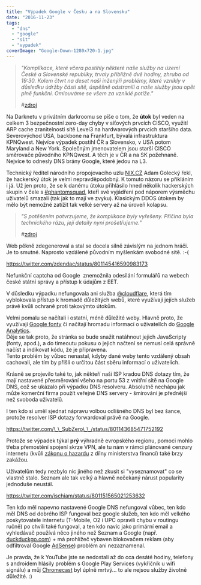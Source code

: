 ```yaml
---
title: "Výpadek Google v Česku a na Slovensku"
date: "2016-11-23"
tags: 
  - "dns"
  - "google"
  - "sit"
  - "vypadek"
coverImage: "Google-Down-1280x720-1.jpg"
---
```


> _"Komplikace, které včera postihly některé naše služby na území České a Slovenské republiky, trvaly přibližně dvě hodiny, zhruba od 19:30. Kolem čtvrt na deset naši inženýři problémy, které vznikly v důsledku údržby části sítě, úspěšně odstranili a naše služby jsou opět plně funkční. Omlouváme se všem za vzniklé potíže."_
> 
> #[zdroj](http://googlepresscz.blogspot.cz/2016/11/sluzby-google-jsou-opet-plne-funkcni.html)

Na Darknetu v privátním darkroomu se píše o tom, že **útok** byl veden na celkem 3 bezpečnostní zero-day chyby v síťových prvcích CISCO, využití ARP cache zranitelnosti sítě Level3 na hardwarových prvcích staršího data. Severovýchod USA, backbone na Frankfurt, bývalá infrastruktura KPNQwest. Nejvíce výpadek postihl ČR a Slovensko, v USA potom Maryland a New York. Společným jmenovatelem jsou starší CISCO směrovače původního KPNQwest. A těch je v ČR a na SK požehnaně. Nejvíce to odnesly DNS brány Google, které jedou na L3.

Technický ředitel národního propojovacího uzlu [NIX.CZ](https://www.nix.cz/cs) Adam Golecký řekl, že hackerský útok je velmi nepravděpodobný. K tomuto názoru se přikláním i já. Už jen proto, že se k danému útoku přihlásilo hned několik hackerských skupin v čele s [#phantomsquad](https://twitter.com/PhantomNations), kteří své vyjádření pod náporem výsměchu uživatelů smazali (tak jak to mají ve zvyku). Klasickým DDOS útokem by mělo být nemožné zatížit tak velké servery až na úroveň kolapsu.

> _"S potěšením potvrzujeme, že komplikace byly vyřešeny. Příčina byla technického rázu, její detaily nyní prošetřujeme."_
> 
> #[zdroj](http://googlepresscz.blogspot.cz/2016/11/vyjadreni-google-cr-ke-komplikacim-s.html)

Web pěkně zdegeneroval a stal se docela silně závislým na jednom hráči. Je to smutné. Naprosto vzdálené původním myšlenkám svobodné sítě. :-(

https://twitter.com/zdendac/status/801145416590983173

Nefunkční captcha od Google  znemožnila odesílání formulářů na webech české státní správy a přístup k údajům z EET.

V důsledku výpadku nefungovala ani služba [@cloudflare](https://twitter.com/Cloudflare), která tím vyblokovala přístup k hromadě důležitých webů, které využívají jejích služeb právě kvůli ochraně proti takovýmto útokům.

Velmi pomalu se načítali i ostatní, méně důležité weby. Hlavně proto, že využívají [Google fonty](https://fonts.google.com/) či načítají hromadu informací o uživatelích do [Google Analytics](https://www.google.com/analytics/).  
Děje se tak proto, že stránka se bude snažit natáhnout jejich JavaScripty (fonty, apod.), a do timeoutu pokusu o jejich načtení se nemusí celá správně načíst a indikovat kódu, že je připravena.  
Tento problém by vůbec nenastal, kdyby dané weby tento vzdálený obsah cachovali, ale tím by přišli o určitou část sběru informací o uživatelích.

Krásně se projevilo také to, jak někteří naši ISP kradou DNS dotazy tím, že mají nastavené přesměrování všeho na portu 53 z vnitřní sítě na Google DNS, což se ukázalo při výpadku DNS resolveru. Absolutně nechápu jak může komerční firma použít veřejné DNS servery - šmírování je přednější než svoboda uživatelů.

I ten kdo si uměl sjednat nápravu volbou odlišného DNS byl bez šance, protože resolver ISP dotazy forwardoval právě na Google.

https://twitter.com/\_\_SubZero\_\_/status/801143685471752192

Protože se výpadek týkal **prý** výhradně evropského regionu, pomoci mohlo třeba přemostění spojení skrze VPN, ale tu nám v rámci plánované cenzury internetu (kvůli [zákonu o hazardu](http://www.lidovky.cz/snemovna-schvalila-novy-zakon-o-hazardu-odpurci-mluvi-o-cenzure-internetu-1u5-/zpravy-domov.aspx?c=A160413_114344_ln_domov_mct) z dílny ministerstva financí) také brzy zakážou.

Uživatelům tedy nezbylo nic jiného než zkusit si "vyseznamovat" co se vlastně stalo. Seznam ale tak velký a hlavně nečekaný nárust popularity jednoduše neustál.

https://twitter.com/ischiam/status/801151565021253632

Ten kdo měl napevno nastavené Google DNS nefungoval vůbec, ten kdo měl DNS od dobrého ISP fungoval bez google služeb, ten kdo měl velkého poskytovatele internetu (T-Mobile, O2 i UPC opravili chybu v routingu ručně) po chvíli také fungoval, a ten kdo navíc jako primární email a vyhledávač používá něco jiného než Seznam a Google (např. [duckduckgo.com](https://duckduckgo.com/)) + má prohlížeč vybaven blokovačem reklam (aby odfiltroval Google [AdSense](https://www.google.com/adsense/start/#?modal_active=none)) problém ani nezaznamenal.

Je pravda, že k YouTube jste se nedostali až do cca desáté hodiny, telefony s androidem hlásily problém s Google Play Services (vykřičník u wifi signálu) a můj [Chromecast](https://www.google.com/intl/en_us/chromecast/) byl úplně mrtvý... to ale nejsou služby životně důležité. :)
